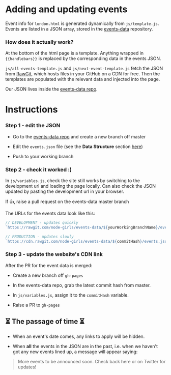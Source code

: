 # Adding and updating events

Event info for `london.html` is generated dynamically from `js/template.js`.  Events are listed in a JSON array, stored in the [events-data](https://github.com/node-girls/events-data/tree/master/events.json) repository.

### How does it actually work?
At the bottom of the html page is a template.  Anything wrapped in `{{handlebars}}` is replaced by the corresponding data in the events JSON.

`js/all-events-template.js` and `js/next-event-template.js` fetch the JSON from [RawGit](https://rawgit.com/), which hosts files in your GitHub on a CDN for free.  Then the templates are populated with the relevant data and injected into the page.

Our JSON lives inside the [events-data repo](https://github.com/node-girls/events-data).

# Instructions


### Step 1 - edit the JSON
- Go to the [events-data repo](https://github.com/node-girls/events-data) and create a new branch off master

- Edit the `events.json` file (see the **Data Structure** section [here](https://github.com/node-girls/events-data#data-structure))

- Push to your working branch

### Step 2 - check it worked :)

In `js/variables.js`, check the site still works by switching to the development url and loading the page locally.  Can also check the JSON updated by pasting the development url in your browser.

If 👍, raise a pull request on the events-data master branch

The URLs for the events data look like this:
```js
// DEVELOPMENT - updates quickly
`https://rawgit.com/node-girls/events-data/${yourWorkingBranchName}/events.json`

// PRODUCTION - updates slowly
`https://cdn.rawgit.com/node-girls/events-data/${commitHash}/events.json`
```

### Step 3 - update the website's CDN link
After the PR for the event data is merged:

- Create a new branch off `gh-pages`

- In the events-data repo, grab the latest commit hash from master.

- In `js/variables.js`, assign it to the `commitHash` variable.

- Raise a PR to `gh-pages`


## ⏳ The passage of time ⏳
- When an event's date comes, any links to apply will be hidden.

- When **all** the events in the JSON are in the past, i.e. when we haven't got any new events lined up, a message will appear saying:

> More events to be announced soon. Check back here or on Twitter for updates!
